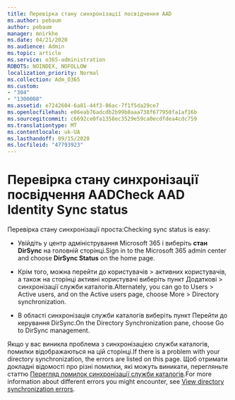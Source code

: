 ```yaml
---
title: Перевірка стану синхронізації посвідчення AAD
ms.author: pebaum
author: pebaum
manager: mnirkhe
ms.date: 04/21/2020
ms.audience: Admin
ms.topic: article
ms.service: o365-administration
ROBOTS: NOINDEX, NOFOLLOW
localization_priority: Normal
ms.collection: Adm_O365
ms.custom:
- "304"
- "1300008"
ms.assetid: e7242604-6a81-44f3-86ac-7f1f5da29ce7
ms.openlocfilehash: e06eab76adcdb2b99b8aaa738f677950fa1af16b
ms.sourcegitcommit: c6692ce0fa1358ec3529e59ca0ecdfdea4cdc759
ms.translationtype: MT
ms.contentlocale: uk-UA
ms.lasthandoff: 09/15/2020
ms.locfileid: "47793923"
---
```

# <a name="check-aad-identity-sync-status"></a><span data-ttu-id="72962-102">Перевірка стану синхронізації посвідчення AAD</span><span class="sxs-lookup"><span data-stu-id="72962-102">Check AAD Identity Sync status</span></span>

<span data-ttu-id="72962-103">Перевірка стану синхронізації проста:</span><span class="sxs-lookup"><span data-stu-id="72962-103">Checking sync status is easy:</span></span>
  
- <span data-ttu-id="72962-104">Увійдіть у центр адміністрування Microsoft 365 і виберіть **стан DirSync** на головній сторінці.</span><span class="sxs-lookup"><span data-stu-id="72962-104">Sign in to the Microsoft 365 admin center and choose **DirSync Status** on the home page.</span></span>

- <span data-ttu-id="72962-105">Крім того, можна перейти до користувачів \> активних користувачів, а також на сторінці активні користувачі виберіть пункт Додаткові \> синхронізації служби каталогів.</span><span class="sxs-lookup"><span data-stu-id="72962-105">Alternately, you can go to Users \> Active users, and on the Active users page, choose More \> Directory synchronization.</span></span>

- <span data-ttu-id="72962-106">В області синхронізація служби каталогів виберіть пункт Перейти до керування DirSync.</span><span class="sxs-lookup"><span data-stu-id="72962-106">On the Directory Synchronization pane, choose Go to DirSync management.</span></span>

<span data-ttu-id="72962-107">Якщо у вас виникла проблема з синхронізацією служби каталогів, помилки відображаються на цій сторінці.</span><span class="sxs-lookup"><span data-stu-id="72962-107">If there is a problem with your directory synchronization, the errors are listed on this page.</span></span> <span data-ttu-id="72962-108">Щоб отримати докладні відомості про різні помилки, які можуть виникати, перегляньте статтю [Перегляд помилок синхронізації служби каталогів](https://docs.microsoft.com//office365/enterprise/identify-directory-synchronization-errors).</span><span class="sxs-lookup"><span data-stu-id="72962-108">For more information about different errors you might encounter, see [View directory synchronization errors](https://docs.microsoft.com//office365/enterprise/identify-directory-synchronization-errors).</span></span>
  